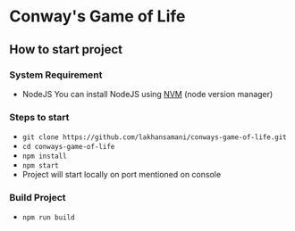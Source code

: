 # Conway's Game of Life

## How to start project

### System Requirement
* NodeJS You can install NodeJS using [NVM](https://github.com/creationix/nvm) (node version manager)

### Steps to start
* `git clone https://github.com/lakhansamani/conways-game-of-life.git`
* `cd conways-game-of-life`
* `npm install`
* `npm start`
* Project will start locally on port mentioned on console

### Build Project

* `npm run build`
